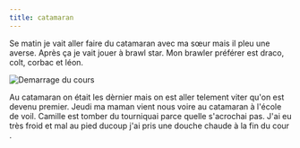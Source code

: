 ```yaml
---
title: catamaran
---
```


Se matin je vait aller faire du catamaran avec ma sœur mais il pleu une averse.
Après ça je vait jouer à brawl star.
Mon brawler préférer est draco, colt, corbac et léon.

![Demarrage du cours](img/2024-07-08-cata.jpg "Cours de catamaran")

Au catamaran on était les dèrnier mais on est aller telement viter qu'on est devenu premier.
Jeudi ma maman vient nous voire au catamaran à l'école de voil.
Camille est tomber du tourniquai parce quelle s'acrochai pas.
J'ai eu très froid et mal au pied ducoup j'ai pris une douche chaude à la  fin du cour .


